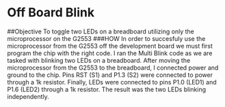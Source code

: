 # Off Board Blink
##Objective
To toggle two LEDs on a breadboard utilizing only the microprocessor on the G2553
###HOW
In order to succesfuly use the microprocessor from the G2553 off the development board we must first program the chip with the right code.
I ran the Multi Blink code as we are tasked with blinking two LEDs on a breadboard. After moving the microprocessor from the G2553 to the
breadboard, I connected power and ground to the chip. Pins RST (S1) and P1.3 (S2) were connected to power through a 1k resistor. Finally, 
LEDs were connected to pins P1.0 (LED1) and P1.6 (LED2) through a 1k resistor. The result was the two LEDs blinking independently.